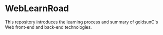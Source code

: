 # WebLearnRoad
This repository introduces the learning process and summary of goldsunC's Web front-end and back-end technologies.
